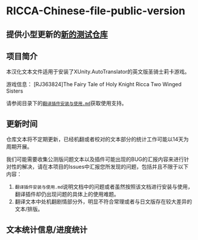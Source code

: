 # RICCA-Chinese-file-public-version #
## 提供小型更新的[新的测试仓库](https://github.com/RiccaSinicization/RICCA-Chinese-file-public-version) ##
## 项目简介 ##
本汉化文本文件适用于安装了XUnity.AutoTranslator的英文版圣骑士莉卡游戏。

游戏信息：
[RJ363824]The Fairy Tale of Holy Knight Ricca Two Winged Sisters

请参阅目录下的[`翻译插件安装与使用.md`](https://github.com/RiccaSinicization/RICCA-Chinese-file-public-version/blob/master/%E7%BF%BB%E8%AF%91%E6%8F%92%E4%BB%B6%E5%AE%89%E8%A3%85%E4%B8%8E%E4%BD%BF%E7%94%A8.md)获取使用支持。

## 更新时间 ##
仓库文本将不定期更新，已经机翻或者校对的文本部分的统计工作可能以14天为周期开展。

我们可能需要收集公测版问题文本以及插件可能出现的BUG的汇报内容来进行针对性的解决，请在本项目的Issues中汇报您所发现的问题，包括并且不限于以下内容：
1. `翻译插件安装与使用.md`说明文档中的问题或者虽然按照该文档进行安装与使用，翻译插件却仍出现问题的具体上的使用难题。
2. 翻译文本中处机翻剧情部分外，明显不符合常理或者与日文版存在较大差异的文本/排版。

## 文本统计信息/进度统计 ##
